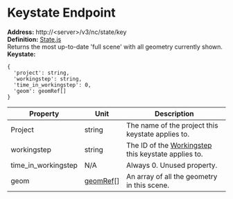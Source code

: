 # Keystate Endpoint

**Address:** http://\<server\>/v3/nc/state/key  
**Definition:** [State.js](https://github.com/steptools/NC.js/blob/master/src/server/api/v3/state.js)  
Returns the most up-to-date 'full scene' with all geometry currently shown.  
**Keystate:**  

    {
      'project': string,
      'workingstep': string,
      'time_in_workingstep': 0,
      'geom': geomRef[]
    }

Property|Unit|Description
---|---|---
Project|string|The name of the project this keystate applies to.
workingstep|string|The ID of the [Workingstep](Workplan-Endpoint.md) this keystate applies to.
time_in_workingstep|N/A|Always 0. Unused property.
geom|[geomRef](Geometry-Reference.md)[]|An array of all the geometry in this scene.
